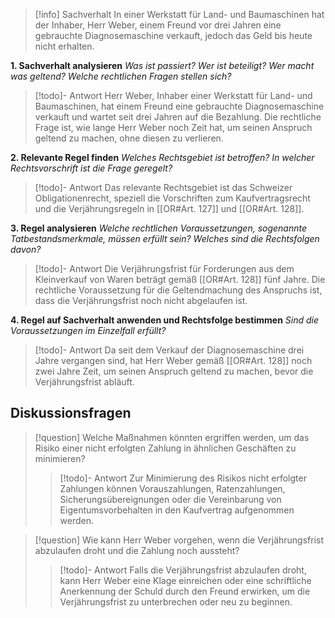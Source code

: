 >[!info] Sachverhalt
>In einer Werkstatt für Land- und Baumaschinen hat der Inhaber, Herr Weber, einem Freund vor drei Jahren eine gebrauchte Diagnosemaschine verkauft, jedoch das Geld bis heute nicht erhalten.

**1. Sachverhalt analysieren**
_Was ist passiert? Wer ist beteiligt? Wer macht was geltend? Welche rechtlichen Fragen stellen sich?_
>[!todo]- Antwort
>Herr Weber, Inhaber einer Werkstatt für Land- und Baumaschinen, hat einem Freund eine gebrauchte Diagnosemaschine verkauft und wartet seit drei Jahren auf die Bezahlung. Die rechtliche Frage ist, wie lange Herr Weber noch Zeit hat, um seinen Anspruch geltend zu machen, ohne diesen zu verlieren.

**2. Relevante Regel finden**
_Welches Rechtsgebiet ist betroffen? In welcher Rechtsvorschrift ist die Frage geregelt?_
>[!todo]- Antwort
>Das relevante Rechtsgebiet ist das Schweizer Obligationenrecht, speziell die Vorschriften zum Kaufvertragsrecht und die Verjährungsregeln in [[OR#Art. 127]] und [[OR#Art. 128]].

**3. Regel analysieren**
_Welche rechtlichen Voraussetzungen, sogenannte Tatbestandsmerkmale, müssen erfüllt sein? Welches sind die Rechtsfolgen davon?_
>[!todo]- Antwort
>Die Verjährungsfrist für Forderungen aus dem Kleinverkauf von Waren beträgt gemäß [[OR#Art. 128]] fünf Jahre. Die rechtliche Voraussetzung für die Geltendmachung des Anspruchs ist, dass die Verjährungsfrist noch nicht abgelaufen ist.

**4. Regel auf Sachverhalt anwenden und Rechtsfolge bestimmen**
_Sind die Voraussetzungen im Einzelfall erfüllt?_
>[!todo]- Antwort
>Da seit dem Verkauf der Diagnosemaschine drei Jahre vergangen sind, hat Herr Weber gemäß [[OR#Art. 128]] noch zwei Jahre Zeit, um seinen Anspruch geltend zu machen, bevor die Verjährungsfrist abläuft.

## Diskussionsfragen
>[!question] Welche Maßnahmen könnten ergriffen werden, um das Risiko einer nicht erfolgten Zahlung in ähnlichen Geschäften zu minimieren?
>>[!todo]- Antwort
>>Zur Minimierung des Risikos nicht erfolgter Zahlungen können Vorauszahlungen, Ratenzahlungen, Sicherungsübereignungen oder die Vereinbarung von Eigentumsvorbehalten in den Kaufvertrag aufgenommen werden.

>[!question] Wie kann Herr Weber vorgehen, wenn die Verjährungsfrist abzulaufen droht und die Zahlung noch aussteht?
>>[!todo]- Antwort
>>Falls die Verjährungsfrist abzulaufen droht, kann Herr Weber eine Klage einreichen oder eine schriftliche Anerkennung der Schuld durch den Freund erwirken, um die Verjährungsfrist zu unterbrechen oder neu zu beginnen.